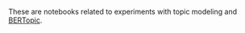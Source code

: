 These are notebooks related to experiments with topic modeling and [BERTopic](https://github.com/MaartenGr/BERTopic). 
